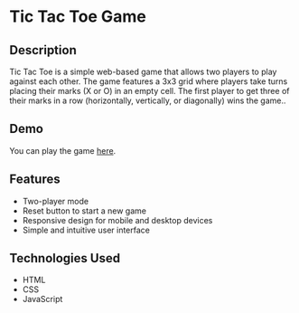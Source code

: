 # Tic Tac Toe Game

## Description
Tic Tac Toe is a simple web-based game that allows two players to play against each other. The game features a 3x3 grid where players take turns placing their marks (X or O) in an empty cell. The first player to get three of their marks in a row (horizontally, vertically, or diagonally) wins the game..

## Demo
You can play the game [here](https://tic-tac-toe-appproject.netlify.app/).

## Features
- Two-player mode
- Reset button to start a new game
- Responsive design for mobile and desktop devices
- Simple and intuitive user interface

## Technologies Used
- HTML
- CSS
- JavaScript


